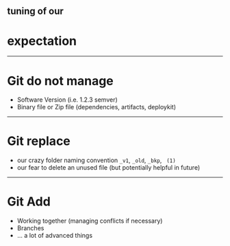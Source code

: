 ## tuning of our
# expectation

---

# Git do not manage

- Software Version (i.e. 1.2.3 semver)
- Binary file or Zip file (dependencies, artifacts, deploykit)

---

# Git replace

- our crazy folder naming convention `_v1`, `_old`, `_bkp`, ` (1)`
- our fear to delete an unused file (but potentially helpful in future)

---

# Git Add

- Working together (managing conflicts if necessary)
- Branches
- ... a lot of advanced things
